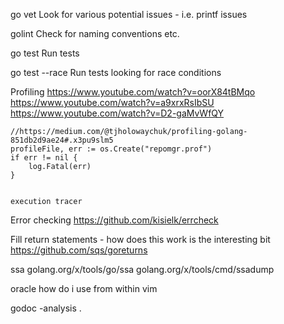 go vet
	Look for various potential issues - i.e. printf issues

golint
	Check for naming conventions etc.

go test 
	Run tests

go test --race
	Run tests looking for race conditions

Profiling
	https://www.youtube.com/watch?v=oorX84tBMqo
	https://www.youtube.com/watch?v=a9xrxRsIbSU
	https://www.youtube.com/watch?v=D2-gaMvWfQY


	//https://medium.com/@tjholowaychuk/profiling-golang-851db2d9ae24#.x3pu9slm5
	profileFile, err := os.Create("repomgr.prof")
	if err != nil {
		log.Fatal(err)
	}


	execution tracer

Error checking
	https://github.com/kisielk/errcheck


Fill return statements - how does this work is the interesting bit
	https://github.com/sqs/goreturns

ssa
	golang.org/x/tools/go/ssa
	golang.org/x/tools/cmd/ssadump

oracle
	how do i use from within vim


g o d o c   - a n a l y s i s   .  
 